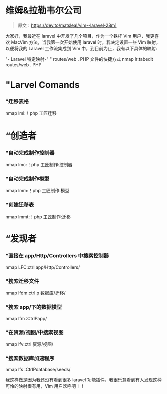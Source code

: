 # 维姆&拉勒韦尔公司

> 原文：<https://dev.to/matsleal/vim--laravel-28m1>

大家好，我最近在 laravel 中开发了几个项目，作为一个铁杆 Vim 用户，我更喜欢 MacVim 方法，当我第一次开始使用 laravel 时，我决定设置一些 Vim 映射，以便将我的 Laravel 工作流集成到 Vim 中，到目前为止，我有以下具体的映射:

"- Laravel 特定映射-"
" routes/web . PHP 文件的快捷方式
nmap lr:tabedit routes/web . PHP

# "Larvel Comands

### "迁移表格

nmap lmi:！php 工匠迁移

# “创造者

### "自动完成制作控制器

nmap lmc:！php 工匠制作:控制器

### "自动完成制作模型

nmap lmm:！php 工匠制作:模型

### "创建迁移表

nmap lmmt:！php 工匠制作:迁移

# “发现者

### “直接在 app/Http/Controllers 中搜索控制器

nmap LFC:ctrl app/Http/Controllers/

### "搜索迁移文件

nmap lfdm:ctrl p 数据库/迁移/

### “搜索 app/下的数据模型

nmap lfm :CtrlPapp/

### "在资源/视图/中搜索视图

nmap lfv:ctrl 资源/视图/

### “搜索数据库加速程序

nmap lfs :CtrlPdatabase/seeds/

我这样做是因为我还没有看到很多 laravel 功能插件，我很乐意看到有人发现这种可怜的映射很有用，Vim 用户欢呼吧！！